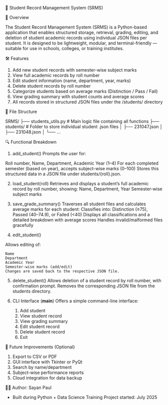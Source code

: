📘 Student Record Management System (SRMS)



📄 Overview

The Student Record Management System (SRMS) is a Python-based application that enables structured storage, retrieval, grading, editing, and deletion of student academic records using individual JSON files per student. It is designed to be lightweight, modular, and terminal-friendly — suitable for use in schools, colleges, or training institutes.


🛠 Features
1. Add new student records with semester-wise subject marks
2. View full academic records by roll number
3. Edit student information (name, department, year, marks)
4. Delete student records by roll number
5. Categorize students based on average marks (Distinction / Pass / Fail)
6. View grading summary with student counts and average scores
7. All records stored in structured JSON files under the /students/ directory


📁 File Structure

SRMS/
├── students_utils.py         # Main logic file containing all functions
├── students/                 # Folder to store individual student .json files
│   ├── 231047.json
│   ├── 231048.json
│   └── ...


🔍 Functional Breakdown

1. add_student()
Prompts the user for:

Roll number, Name, Department, Academic Year (1–4)
For each completed semester (based on year), accepts subject-wise marks (0–100)
Stores this structured data in a JSON file under students/{roll}.json.

2. load_student(roll)
Retrieves and displays a student’s full academic record by roll number, showing:
Name, Department, Year
Semester-wise subject marks

3. save_grade_summary()
Traverses all student files and calculates average marks for each student:
Classifies into: Distinction (≥75), Passed (40–74.9), or Failed (<40)
Displays all classifications and a detailed breakdown with average scores
Handles invalid/malformed files gracefully

4. edit_student()

Allows editing of:

    Name
    Department
    Academic Year
    Semester-wise marks (add/edit)
    Changes are saved back to the respective JSON file.

5. delete_student()
Allows deletion of a student record by roll number, with confirmation prompt. Removes the corresponding JSON file from the students directory.

6. CLI Interface (__main__)
Offers a simple command-line interface:

    1. Add student
    2. View student record
    3. View grading summary
    4. Edit student record
    5. Delete student record
    6. Exit


🧩 Future Improvements (Optional)

1. Export to CSV or PDF
2. GUI interface with Tkinter or PyQt
3. Search by name/department
4. Subject-wise performance reports
5. Cloud integration for data backup

👨‍💻 Author: Sayan Paul
   - Built during Python + Data Science Training
     Project started: July 2025